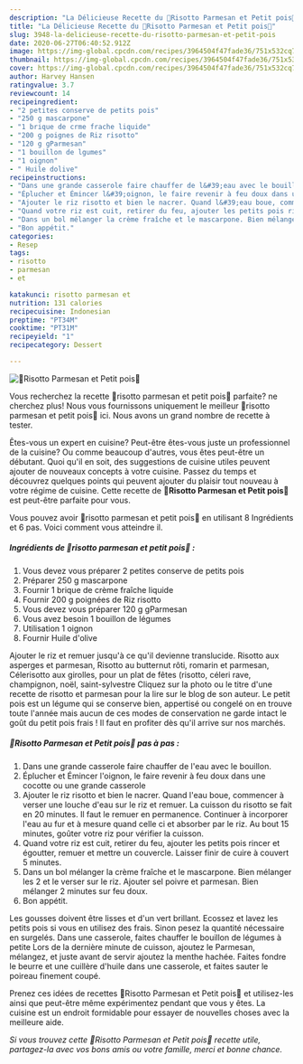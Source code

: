 ```yaml
---
description: "La Délicieuse Recette du 🌿Risotto Parmesan et Petit pois🌿"
title: "La Délicieuse Recette du 🌿Risotto Parmesan et Petit pois🌿"
slug: 3948-la-delicieuse-recette-du-risotto-parmesan-et-petit-pois
date: 2020-06-27T06:40:52.912Z
image: https://img-global.cpcdn.com/recipes/3964504f47fade36/751x532cq70/🌿risotto-parmesan-et-petit-pois🌿-photo-principale-de-la-recette.jpg
thumbnail: https://img-global.cpcdn.com/recipes/3964504f47fade36/751x532cq70/🌿risotto-parmesan-et-petit-pois🌿-photo-principale-de-la-recette.jpg
cover: https://img-global.cpcdn.com/recipes/3964504f47fade36/751x532cq70/🌿risotto-parmesan-et-petit-pois🌿-photo-principale-de-la-recette.jpg
author: Harvey Hansen
ratingvalue: 3.7
reviewcount: 14
recipeingredient:
- "2 petites conserve de petits pois"
- "250 g mascarpone"
- "1 brique de crme frache liquide"
- "200 g poignes de Riz risotto"
- "120 g gParmesan"
- "1 bouillon de lgumes"
- "1 oignon"
- " Huile dolive"
recipeinstructions:
- "Dans une grande casserole faire chauffer de l&#39;eau avec le bouillon."
- "Éplucher et Émincer l&#39;oignon, le faire revenir à feu doux dans une cocotte ou une grande casserole"
- "Ajouter le riz risotto et bien le nacrer. Quand l&#39;eau boue, commencer à verser une louche d&#39;eau sur le riz et remuer. La cuisson du risotto se fait en 20 minutes. Il faut le remuer en permanence. Continuer à incorporer l&#39;eau au fur et à mesure quand celle ci et absorber par le riz. Au bout 15 minutes, goûter votre riz pour vérifier la cuisson."
- "Quand votre riz est cuit, retirer du feu, ajouter les petits pois rincer et égoutter, remuer et mettre un couvercle. Laisser finir de cuire à couvert 5 minutes."
- "Dans un bol mélanger la crème fraîche et le mascarpone. Bien mélanger les 2 et le verser sur le riz. Ajouter sel poivre et parmesan. Bien mélanger 2 minutes sur feu doux."
- "Bon appétit."
categories:
- Resep
tags:
- risotto
- parmesan
- et

katakunci: risotto parmesan et 
nutrition: 131 calories
recipecuisine: Indonesian
preptime: "PT34M"
cooktime: "PT31M"
recipeyield: "1"
recipecategory: Dessert

---
```



![🌿Risotto Parmesan et Petit pois🌿](https://img-global.cpcdn.com/recipes/3964504f47fade36/751x532cq70/🌿risotto-parmesan-et-petit-pois🌿-photo-principale-de-la-recette.jpg)

Vous recherchez la recette 🌿risotto parmesan et petit pois🌿 parfaite? ne cherchez plus! Nous vous fournissons uniquement le meilleur 🌿risotto parmesan et petit pois🌿 ici. Nous avons un grand nombre de recette à tester.

Êtes-vous un expert en cuisine? Peut-être êtes-vous juste un professionnel de la cuisine? Ou comme beaucoup d'autres, vous êtes peut-être un débutant. Quoi qu'il en soit, des suggestions de cuisine utiles peuvent ajouter de nouveaux concepts à votre cuisine. Passez du temps et découvrez quelques points qui peuvent ajouter du plaisir tout nouveau à votre régime de cuisine. Cette recette de <strong> 🌿Risotto Parmesan et Petit pois🌿 </strong> est peut-être parfaite pour vous.

<!--inarticleads1-->

Vous pouvez avoir 🌿risotto parmesan et petit pois🌿 en utilisant 8 Ingrédients et 6 pas. Voici comment vous atteindre il.

##### Ingrédients de 🌿risotto parmesan et petit pois🌿 :

1. Vous devez vous préparer 2 petites conserve de petits pois
1. Préparer 250 g mascarpone
1. Fournir 1 brique de crème fraîche liquide
1. Fournir 200 g poignées de Riz risotto
1. Vous devez vous préparer 120 g gParmesan
1. Vous avez besoin 1 bouillon de légumes
1. Utilisation 1 oignon
1. Fournir  Huile d&#39;olive


Ajouter le riz et remuer jusqu&#39;à ce qu&#39;il devienne translucide. Risotto aux asperges et parmesan, Risotto au butternut rôti, romarin et parmesan, Célerisotto aux girolles, pour un plat de fêtes (risotto, céleri rave, champignon, noël, saint-sylvestre Cliquez sur la photo ou le titre d&#39;une recette de risotto et parmesan pour la lire sur le blog de son auteur. Le petit pois est un légume qui se conserve bien, appertisé ou congelé on en trouve toute l&#39;année mais aucun de ces modes de conservation ne garde intact le goût du petit pois frais ! Il faut en profiter dès qu&#39;il arrive sur nos marchés. 

<!--inarticleads2-->

##### 🌿Risotto Parmesan et Petit pois🌿 pas à pas :

1. Dans une grande casserole faire chauffer de l&#39;eau avec le bouillon.
1. Éplucher et Émincer l&#39;oignon, le faire revenir à feu doux dans une cocotte ou une grande casserole
1. Ajouter le riz risotto et bien le nacrer. Quand l&#39;eau boue, commencer à verser une louche d&#39;eau sur le riz et remuer. La cuisson du risotto se fait en 20 minutes. Il faut le remuer en permanence. Continuer à incorporer l&#39;eau au fur et à mesure quand celle ci et absorber par le riz. Au bout 15 minutes, goûter votre riz pour vérifier la cuisson.
1. Quand votre riz est cuit, retirer du feu, ajouter les petits pois rincer et égoutter, remuer et mettre un couvercle. Laisser finir de cuire à couvert 5 minutes.
1. Dans un bol mélanger la crème fraîche et le mascarpone. Bien mélanger les 2 et le verser sur le riz. Ajouter sel poivre et parmesan. Bien mélanger 2 minutes sur feu doux.
1. Bon appétit.


Les gousses doivent être lisses et d&#39;un vert brillant. Ecossez et lavez les petits pois si vous en utilisez des frais. Sinon pesez la quantité nécessaire en surgelés. Dans une casserole, faites chauffer le bouillon de légumes à petite Lors de la dernière minute de cuisson, ajoutez le Parmesan, mélangez, et juste avant de servir ajoutez la menthe hachée. Faites fondre le beurre et une cuillère d&#39;huile dans une casserole, et faites sauter le poireau finement coupé. 

<!--inarticleads1-->

<p>
Prenez ces idées de recettes 🌿Risotto Parmesan et Petit pois🌿 et utilisez-les ainsi que peut-être même expérimentez pendant que vous y êtes. La cuisine est un endroit formidable pour essayer de nouvelles choses avec la meilleure aide.
</p>

<p>
<i>Si vous trouvez cette 🌿Risotto Parmesan et Petit pois🌿 recette utile, partagez-la avec vos bons amis ou votre famille, merci et bonne chance.</i>
</p>
